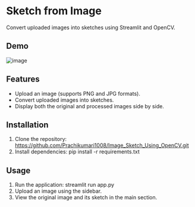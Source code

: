 # Sketch from Image

Convert uploaded images into sketches using Streamlit and OpenCV.

## Demo

![image](https://github.com/Prachikumari1008/Image_Sketch_Using_OpenCV/assets/85853135/fac39fb2-96a7-41f7-a14a-ecd4d5392982)


## Features

- Upload an image (supports PNG and JPG formats).
- Convert uploaded images into sketches.
- Display both the original and processed images side by side.

## Installation

1. Clone the repository: https://github.com/Prachikumari1008/Image_Sketch_Using_OpenCV.git
2. Install dependencies: pip install -r requirements.txt

   
## Usage

1. Run the application: streamlit run app.py
2. Upload an image using the sidebar.
3. View the original image and its sketch in the main section.

